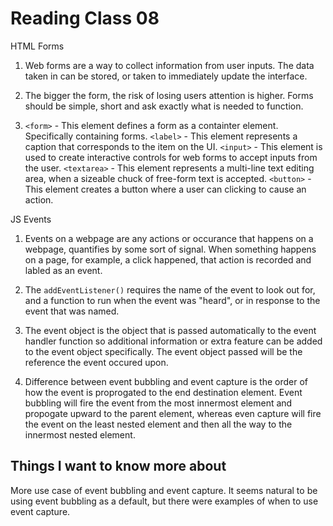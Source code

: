 # Reading Class 08

HTML Forms

1) Web forms are a way to collect information from user inputs. The data taken in can be stored, or taken to immediately update the interface.

2) The bigger the form, the risk of losing users attention is higher. Forms should be simple, short and ask exactly what is needed to function.

3) `<form>` - This element defines a form as a containter element. Specifically containing forms.
`<label>` - This element represents a caption that corresponds to the item on the UI.
`<input>` - This element is used to create interactive controls for web forms to accept inputs from the user.
`<textarea>` - This element represents a multi-line text editing area, when a sizeable chuck of free-form text is accepted.
`<button>` - This element creates a button where a user can clicking to cause an action.

JS Events

1) Events on a webpage are any actions or occurance that happens on a webpage, quantifies by some sort of signal. When something happens on a page, for example, a click happened, that action is recorded and labled as an event.

2) The `addEventListener()` requires the name of the event to look out for, and a function to run when the event was "heard", or in response to the event that was named.

3) The event object is the object that is passed automatically to the event handler function so additional information or extra feature can be added to the event object specifically. The event object passed will be the reference the event occured upon.

4) Difference between event bubbling and event capture is the order of how the event is proprogated to the end destination element. Event bubbling will fire the event from the most innermost element and propogate upward to the parent element, whereas even capture will fire the event on the least nested element and then all the way to the innermost nested element.

## Things I want to know more about

More use case of event bubbling and event capture. It seems natural to be using event bubbling as a default, but there were examples of when to use event capture.

